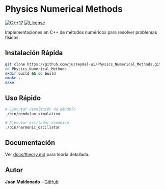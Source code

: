 #  Physics Numerical Methods

[![C++17](https://img.shields.io/badge/C++-17-blue.svg)](https://isocpp.org/)
[![License](https://img.shields.io/badge/License-MIT-green.svg)](LICENSE)

Implementaciones en C++ de métodos numéricos para resolver problemas físicos.

##  Instalación Rápida

```bash
git clone https://github.com/juareymal-ui/Physics_Numerical_Methods.git
cd Physics_Numerical_Methods
mkdir build && cd build
cmake ..
make
```

##  Uso Rápido

```bash
# Ejecutar simulación de péndulo
./bin/pendulum_simulation

# Ejecutar oscilador armónico
./bin/harmonic_oscillator
```

##  Documentación

Ver [docs/theory.md](docs/theory.md) para teoría detallada.

##  Autor

**Juan Maldonado** - [GitHub](https://github.com/juareymal-ui)
